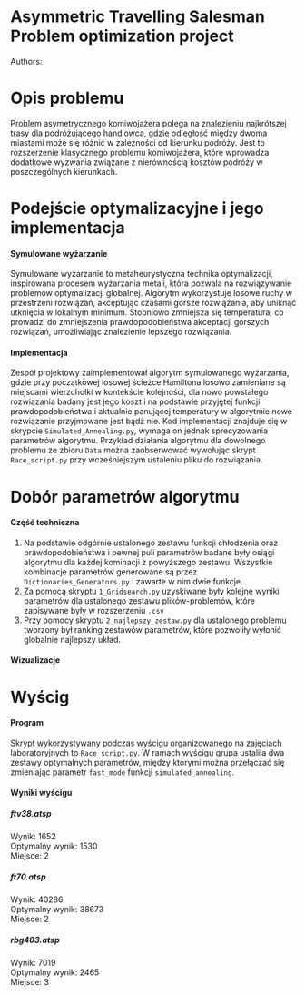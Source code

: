 # Asymmetric Travelling Salesman Problem optimization project
Authors:
# Opis problemu
Problem asymetrycznego komiwojażera polega na znalezieniu najkrótszej trasy dla podróżującego handlowca, gdzie odległość między dwoma miastami może się różnić w zależności od kierunku podróży. Jest to rozszerzenie klasycznego problemu komiwojażera, które wprowadza dodatkowe wyzwania związane z nierównością kosztów podróży w poszczególnych kierunkach.
# Podejście optymalizacyjne i jego implementacja
#### Symulowane wyżarzanie
Symulowane wyżarzanie to metaheurystyczna technika optymalizacji, inspirowana procesem wyżarzania metali, która pozwala na rozwiązywanie problemów optymalizacji globalnej. Algorytm wykorzystuje losowe ruchy w przestrzeni rozwiązań, akceptując czasami gorsze rozwiązania, aby uniknąć utknięcia w lokalnym minimum. Stopniowo zmniejsza się temperatura, co prowadzi do zmniejszenia prawdopodobieństwa akceptacji gorszych rozwiązań, umożliwiając znalezienie lepszego rozwiązania.
#### Implementacja
Zespół projektowy zaimplementował algorytm symulowanego wyżarzania, gdzie przy początkowej losowej ścieżce Hamiltona losowo zamieniane są miejscami wierzchołki w kontekście kolejności, dla nowo powstałego rozwiązania badany jest jego koszt i na podstawie przyjętej funkcji prawdopodobieństwa i aktualnie panującej temperatury w algorytmie nowe rozwiązanie przyjmowane jest bądź nie. Kod implementacji znajduje się w skrypcie ```Simulated_Annealing.py```, wymaga on jednak sprecyzowania parametrów algorytmu. Przykład działania algorytmu dla dowolnego problemu ze zbioru ```Data``` można zaobserwować wywołując skrypt ```Race_script.py``` przy wcześniejszym ustaleniu pliku do rozwiązania.
# Dobór parametrów algorytmu
#### Część techniczna
1. Na podstawie odgórnie ustalonego zestawu funkcji chłodzenia oraz prawdopodobieństwa i pewnej puli parametrów badane były osiągi algorytmu dla każdej kominacji z powyższego zestawu. Wszystkie kombinacje parametrów generowane są przez ```Dictionaries_Generators.py``` i zawarte w nim dwie funkcje.
2. Za pomocą skryptu ```1_Gridsearch.py``` uzyskiwane były kolejne wyniki parametrów dla ustalonego zestawu plików-problemów, które zapisywane były w rozszerzeniu ```.csv```
3. Przy pomocy skryptu ```2_najlepszy_zestaw.py``` dla ustalonego problemu tworzony był ranking zestawów parametrów, które pozwoliły wyłonić globalnie najlepszy układ.
#### Wizualizacje
# Wyścig
#### Program
Skrypt wykorzystywany podczas wyścigu organizowanego na zajęciach laboratoryjnych to ```Race_script.py```. W ramach wyścigu grupa ustaliła dwa zestawy optymalnych parametrów, między którymi można przełączać się zmieniając parametr ```fast_mode``` funkcji ```simulated_annealing```.
#### Wyniki wyścigu
##### ftv38.atsp
Wynik: 1652 <br />
Optymalny wynik: 1530 <br />
Miejsce: 2
##### ft70.atsp
Wynik: 40286 <br />
Optymalny wynik: 38673 <br />
Miejsce: 2
##### rbg403.atsp
Wynik: 7019 <br />
Optymalny wynik: 2465 <br />
Miejsce: 3
